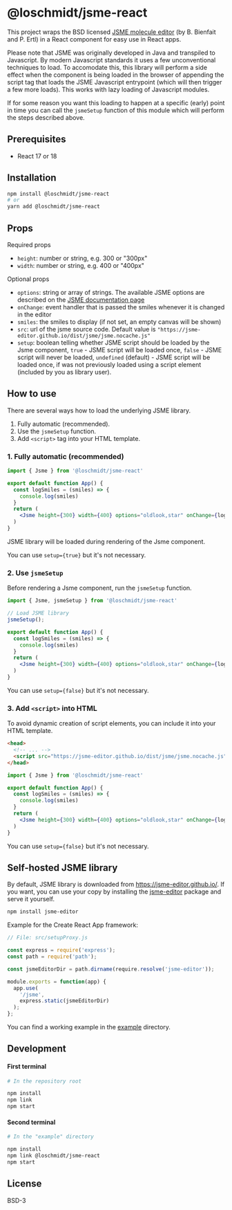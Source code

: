 # @loschmidt/jsme-react

This project wraps the BSD licensed [JSME molecule editor](https://peter-ertl.com/jsme/) (by B. Bienfait and P. Ertl) in a React component for easy use in React apps.

Please note that JSME was originally developed in Java and transpiled to Javascript. By modern Javascript standards it uses a few unconventional techniques to load. To accomodate this, this library will perform a side effect when the component is being loaded in the browser of appending the script tag that loads the JSME Javascript entrypoint (which will then trigger a few more loads). This works with lazy loading of Javascript modules.

If for some reason you want this loading to happen at a specific (early) point in time you can call the `jsmeSetup` function of this module which will perform the steps described above.

## Prerequisites

- React 17 or 18

## Installation

```bash
npm install @loschmidt/jsme-react
# or
yarn add @loschmidt/jsme-react
```

## Props

Required props

* `height`: number or string, e.g. 300 or "300px"
* `width`: number or string, e.g. 400 or "400px"

Optional props
* `options`: string or array of strings. The available JSME options are described on the [JSME documentation page](https://peter-ertl.com/jsme/JSME_2017-02-26/doc.html#JSME_API)
* `onChange`: event handler that is passed the smiles whenever it is changed in the editor
* `smiles`: the smiles to display (if not set, an empty canvas will be shown)
* `src`: url of the jsme source code. Default value is `"https://jsme-editor.github.io/dist/jsme/jsme.nocache.js"`
* `setup`: boolean telling whether JSME script should be loaded by the Jsme component, `true` - JSME script will be loaded once, `false` - JSME script will never be loaded, `undefined` (default) - JSME script will be loaded once, if was not previously loaded using a script element (included by you as library user).

## How to use

There are several ways how to load the underlying JSME library.
1. Fully automatic (recommended).
2. Use the `jsmeSetup` function.
3. Add `<script>` tag into your HTML template.

### 1. Fully automatic (recommended)

```jsx
import { Jsme } from '@loschmidt/jsme-react'

export default function App() {
  const logSmiles = (smiles) => {
    console.log(smiles)
  }
  return (
    <Jsme height={300} width={400} options="oldlook,star" onChange={logSmiles}/>
  )
}
```

JSME library will be loaded during rendering of the Jsme component.

You can use `setup={true}` but it's not necessary.

### 2. Use `jsmeSetup`

Before rendering a Jsme component, run the `jsmeSetup` function.

```jsx
import { Jsme, jsmeSetup } from '@loschmidt/jsme-react'

// Load JSME library
jsmeSetup();

export default function App() {
  const logSmiles = (smiles) => {
    console.log(smiles)
  }
  return (
    <Jsme height={300} width={400} options="oldlook,star" onChange={logSmiles}/>
  )
}
```

You can use `setup={false}` but it's not necessary.

### 3. Add `<script>` into HTML

To avoid dynamic creation of script elements, you can include it into your HTML template.

```html
<head>
  <!-- ... -->
  <script src="https://jsme-editor.github.io/dist/jsme/jsme.nocache.js" type="text/javascript"></script>
</head>
```

```jsx
import { Jsme } from '@loschmidt/jsme-react'

export default function App() {
  const logSmiles = (smiles) => {
    console.log(smiles)
  }
  return (
    <Jsme height={300} width={400} options="oldlook,star" onChange={logSmiles}/>
  )
}
```

You can use `setup={false}` but it's not necessary.

## Self-hosted JSME library

By default, JSME library is downloaded from https://jsme-editor.github.io/.
If you want, you can use your copy by installing the [jsme-editor](https://www.npmjs.com/package/jsme-editor) package and serve it yourself.

```bash
npm install jsme-editor
```

Example for the Create React App framework:
```js
// File: src/setupProxy.js

const express = require('express');
const path = require('path');

const jsmeEditorDir = path.dirname(require.resolve('jsme-editor'));

module.exports = function(app) {
  app.use(
    '/jsme',
    express.static(jsmeEditorDir)
  );
};
```

You can find a working example in the [example](./example) directory.

## Development

#### First terminal

```bash
# In the repository root

npm install
npm link
npm start
```

#### Second terminal
```bash
# In the "example" directory

npm install
npm link @loschmidt/jsme-react
npm start
```

## License

BSD-3
